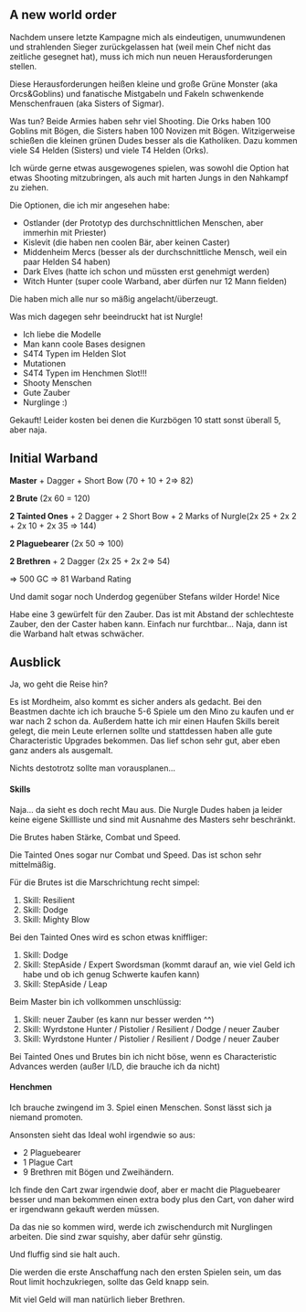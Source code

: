 

## A new world order
Nachdem unsere letzte Kampagne mich als eindeutigen, unumwundenen und strahlenden Sieger zurückgelassen hat (weil mein Chef nicht das zeitliche gesegnet hat), muss ich mich nun neuen Herausforderungen stellen.

Diese Herausforderungen heißen kleine und große Grüne Monster (aka Orcs&Goblins) und fanatische Mistgabeln und Fakeln schwenkende Menschenfrauen (aka Sisters of Sigmar).

Was tun? Beide Armies haben sehr viel Shooting. Die Orks haben 100 Goblins mit Bögen, die Sisters haben 100 Novizen mit Bögen. Witzigerweise schießen die kleinen grünen Dudes besser als die Katholiken.
Dazu kommen viele S4 Helden (Sisters) und viele T4 Helden (Orks).

Ich würde gerne etwas ausgewogenes spielen, was sowohl die Option hat etwas Shooting mitzubringen, als auch mit harten Jungs in den Nahkampf zu ziehen.

Die Optionen, die ich mir angesehen habe:
- Ostlander (der Prototyp des durchschnittlichen Menschen, aber immerhin mit Priester)
- Kislevit (die haben nen coolen Bär, aber keinen Caster)
- Middenheim Mercs (besser als der durchschnittliche Mensch, weil ein paar Helden S4 haben)
- Dark Elves (hatte ich schon und müssten erst genehmigt werden)
- Witch Hunter (super coole Warband, aber dürfen nur 12 Mann fielden)

Die haben mich alle nur so mäßig angelacht/überzeugt.

Was mich dagegen sehr beeindruckt hat ist Nurgle!
- Ich liebe die Modelle
- Man kann coole Bases designen
- S4T4 Typen im Helden Slot
- Mutationen
- S4T4 Typen im Henchmen Slot!!!
- Shooty Menschen
- Gute Zauber
- Nurglinge :)

Gekauft!
Leider kosten bei denen die Kurzbögen 10 statt sonst überall 5, aber naja.

## Initial Warband

**Master** + Dagger + Short Bow (70 + 10 + 2=> 82)

**2 Brute** (2x 60 = 120)

**2 Tainted Ones** + 2 Dagger + 2 Short Bow + 2 Marks of Nurgle(2x 25 + 2x 2 + 2x 10 + 2x 35 => 144)

**2 Plaguebearer**  (2x 50 => 100)

**2 Brethren** + 2 Dagger (2x 25 + 2x 2=> 54)

=> 500 GC
=> 81 Warband Rating

Und damit sogar noch Underdog gegenüber Stefans wilder Horde! Nice

Habe eine 3 gewürfelt für den Zauber. Das ist mit Abstand der schlechteste Zauber, den der Caster haben kann.
Einfach nur furchtbar...
Naja, dann ist die Warband halt etwas schwächer.

## Ausblick

Ja, wo geht die Reise hin?

Es ist Mordheim, also kommt es sicher anders als gedacht. Bei den Beastmen dachte ich ich brauche 5-6 Spiele um den Mino zu kaufen und er war nach 2 schon da.
Außerdem hatte ich mir einen Haufen Skills bereit gelegt, die mein Leute erlernen sollte und stattdessen haben alle gute Characteristic Upgrades bekommen. Das lief schon sehr gut, aber eben ganz anders als ausgemalt.

Nichts destotrotz sollte man vorausplanen...

#### Skills
Naja... da sieht es doch recht Mau aus. Die Nurgle Dudes haben ja leider keine eigene Skillliste und sind mit Ausnahme des Masters sehr beschränkt.

Die Brutes haben Stärke, Combat und Speed.

Die Tainted Ones sogar nur Combat und Speed. Das ist schon sehr mittelmäßig.

Für die Brutes ist die Marschrichtung recht simpel:
 1. Skill: Resilient
 2. Skill: Dodge
 3. Skill: Mighty Blow

 Bei den Tainted Ones wird es schon etwas kniffliger:
 1. Skill: Dodge
 2. Skill: StepAside / Expert Swordsman (kommt darauf an, wie viel Geld ich habe und ob ich genug Schwerte kaufen kann)
 3. Skill: StepAside / Leap

 Beim Master bin ich vollkommen unschlüssig:
 1. Skill: neuer Zauber (es kann nur besser werden ^^)
 2. Skill: Wyrdstone Hunter / Pistolier / Resilient / Dodge / neuer Zauber
 3. Skill: Wyrdstone Hunter / Pistolier / Resilient / Dodge / neuer Zauber

 Bei Tainted Ones und Brutes bin ich nicht böse, wenn es Characteristic Advances werden (außer I/LD, die brauche ich da nicht)

#### Henchmen

Ich brauche zwingend im 3. Spiel einen Menschen. Sonst lässt sich ja niemand promoten.

Ansonsten sieht das Ideal wohl irgendwie so aus:

- 2 Plaguebearer
- 1 Plague Cart
- 9 Brethren mit Bögen und Zweihändern.

Ich finde den Cart zwar irgendwie doof, aber er macht die Plaguebearer besser und man bekommen einen extra body plus den Cart, von daher wird er irgendwann gekauft werden müssen.

Da das nie so kommen wird, werde ich zwischendurch mit Nurglingen arbeiten.
Die sind zwar squishy, aber dafür sehr günstig.

Und fluffig sind sie halt auch.

Die werden die erste Anschaffung nach den ersten Spielen sein, um das Rout limit hochzukriegen, sollte das Geld knapp sein.

Mit viel Geld will man natürlich lieber Brethren.

